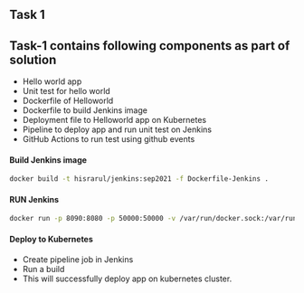## Task 1

## Task-1 contains following components as part of solution
+ Hello world app
+ Unit test for hello world
+ Dockerfile of Helloworld
+ Dockerfile to build Jenkins image
+ Deployment file to Helloworld app on Kubernetes
+ Pipeline to deploy app and run unit test on Jenkins
+ GitHub Actions to run test using github events

#### Build Jenkins image
```bash
docker build -t hisrarul/jenkins:sep2021 -f Dockerfile-Jenkins .
```

#### RUN Jenkins
```bash
docker run -p 8090:8080 -p 50000:50000 -v /var/run/docker.sock:/var/run/docker.sock -v $(pwd):/var/jenkins_home hisrarul/jenkins:sep2021
```

#### Deploy to Kubernetes
+ Create pipeline job in Jenkins
+ Run a build
+ This will successfully deploy app on kubernetes cluster.